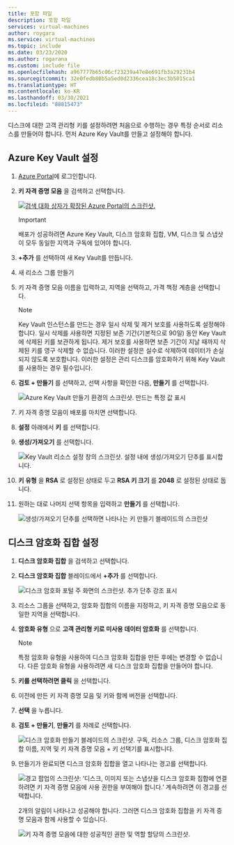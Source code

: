 ```yaml
---
title: 포함 파일
description: 포함 파일
services: virtual-machines
author: roygara
ms.service: virtual-machines
ms.topic: include
ms.date: 03/23/2020
ms.author: rogarana
ms.custom: include file
ms.openlocfilehash: a967777b65c06cf23239a47e8e691fb3a29231b4
ms.sourcegitcommit: 32e0fedb80b5a5ed0d2336cea18c3ec3b5015ca1
ms.translationtype: HT
ms.contentlocale: ko-KR
ms.lasthandoff: 03/30/2021
ms.locfileid: "88815473"
---
```

디스크에 대한 고객 관리형 키를 설정하려면 처음으로 수행하는 경우 특정 순서로 리소스를 만들어야 합니다. 먼저 Azure Key Vault를 만들고 설정해야 합니다.

## <a name="set-up-your-azure-key-vault"></a>Azure Key Vault 설정

1. [Azure Portal](https://aka.ms/diskencryptionupdates)에 로그인합니다.
1. **키 자격 증명 모음** 을 검색하고 선택합니다.

    [![검색 대화 상자가 확장된 Azure Portal의 스크린샷.](./media/virtual-machines-disk-encryption-portal/server-side-encryption-key-vault-portal-search.png)](./media/virtual-machines-disk-encryption-portal/sever-side-encryption-key-vault-portal-search-expanded.png#lightbox)

    > [!IMPORTANT]
    > 배포가 성공하려면 Azure Key Vault, 디스크 암호화 집합, VM, 디스크 및 스냅샷이 모두 동일한 지역과 구독에 있어야 합니다.

1. **+추가** 를 선택하여 새 Key Vault를 만듭니다.
1. 새 리소스 그룹 만들기
1. 키 자격 증명 모음 이름을 입력하고, 지역을 선택하고, 가격 책정 계층을 선택합니다.

    > [!NOTE]
    > Key Vault 인스턴스를 만드는 경우 일시 삭제 및 제거 보호를 사용하도록 설정해야 합니다. 일시 삭제를 사용하면 지정된 보존 기간(기본적으로 90일) 동안 Key Vault에 삭제된 키를 보관하게 됩니다. 제거 보호를 사용하면 보존 기간이 지날 때까지 삭제된 키를 영구 삭제할 수 없습니다. 이러한 설정은 실수로 삭제하여 데이터가 손실되지 않도록 보호합니다. 이러한 설정은 관리 디스크를 암호화하기 위해 Key Vault를 사용하는 경우 필수입니다.

1. **검토 + 만들기** 를 선택하고, 선택 사항을 확인한 다음, **만들기** 를 선택합니다.

    ![Azure Key Vault 만들기 환경의 스크린샷. 만드는 특정 값 표시](./media/virtual-machines-disk-encryption-portal/server-side-encryption-create-a-key-vault.png)

1. 키 자격 증명 모음이 배포를 마치면 선택합니다.
1. **설정** 아래에서 **키** 를 선택합니다.
1. **생성/가져오기** 를 선택합니다.

    ![Key Vault 리소스 설정 창의 스크린샷. 설정 내에 생성/가져오기 단추를 표시합니다.](./media/virtual-machines-disk-encryption-portal/sever-side-encryption-key-vault-generate-settings.png)

1. **키 유형** 을 **RSA** 로 설정된 상태로 두고 **RSA 키 크기** 를 **2048** 로 설정된 상태로 둡니다.
1. 원하는 대로 나머지 선택 항목을 입력하고 **만들기** 를 선택합니다.

    ![생성/가져오기 단추를 선택하면 나타나는 키 만들기 블레이드의 스크린샷](./media/virtual-machines-disk-encryption-portal/server-side-encryption-create-a-key-generate.png)

## <a name="set-up-your-disk-encryption-set"></a>디스크 암호화 집합 설정

1. **디스크 암호화 집합** 을 검색하고 선택합니다.
1. **디스크 암호화 집합** 블레이드에서 **+추가** 를 선택합니다.

    ![디스크 암호화 포털 주 화면의 스크린샷. 추가 단추 강조 표시](./media/virtual-machines-disk-encryption-portal/sever-side-encryption-create-disk-encryption-set.png)

1. 리소스 그룹을 선택하고, 암호화 집합의 이름을 지정하고, 키 자격 증명 모음으로 동일한 지역을 선택합니다.
1. **암호화 유형** 으로 **고객 관리형 키로 미사용 데이터 암호화** 를 선택합니다.

    > [!NOTE]
    > 특정 암호화 유형을 사용하여 디스크 암호화 집합을 만든 후에는 변경할 수 없습니다. 다른 암호화 유형을 사용하려면 새 디스크 암호화 집합을 만들어야 합니다.

1. **키를 선택하려면 클릭** 을 선택합니다.
1. 이전에 만든 키 자격 증명 모음 및 키와 함께 버전을 선택합니다.
1. **선택** 을 누릅니다.
1. **검토 + 만들기**, **만들기** 를 차례로 선택합니다.

    ![디스크 암호화 만들기 블레이드의 스크린샷. 구독, 리소스 그룹, 디스크 암호화 집합 이름, 지역 및 키 자격 증명 모음 + 키 선택기를 표시합니다.](./media/virtual-machines-disk-encryption-portal/server-side-encryption-disk-set-blade.png)

1. 만들기가 완료되면 디스크 암호화 집합을 열고 나타나는 경고를 선택합니다.

    ![경고 팝업의 스크린샷: ‘디스크, 이미지 또는 스냅샷을 디스크 암호화 집합에 연결하려면 키 자격 증명 모음에 사용 권한을 부여해야 합니다.’ 계속하려면 이 경고를 선택합니다.](./media/virtual-machines-disk-encryption-portal/server-side-encryption-disk-encryption-set-alert-fix.png)

    2개의 알림이 나타나고 성공해야 합니다. 그러면 디스크 암호화 집합을 키 자격 증명 모음과 함께 사용할 수 있습니다.

    ![키 자격 증명 모음에 대한 성공적인 권한 및 역할 할당의 스크린샷.](./media/virtual-machines-disk-encryption-portal/disk-encryption-notification-success.png)